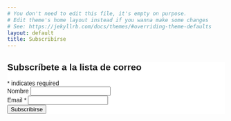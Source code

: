 ```yaml
---
# You don't need to edit this file, it's empty on purpose.
# Edit theme's home layout instead if you wanna make some changes
# See: https://jekyllrb.com/docs/themes/#overriding-theme-defaults
layout: default
title: Subscribírse
---
```

<section class="container">
    <div class="row">
        <div class="col-md-12">
            <!-- Begin MailChimp Signup Form -->
            <link href="//cdn-images.mailchimp.com/embedcode/classic-10_7.css" rel="stylesheet" type="text/css">
            <style type="text/css">
                #mc_embed_signup{background:#fff; clear:left; font:14px Helvetica,Arial,sans-serif; }
                /* Add your own MailChimp form style overrides in your site stylesheet or in this style block.
                We recommend moving this block and the preceding CSS link to the HEAD of your HTML file. */
            </style>
            <div id="mc_embed_signup">
            <form action="https://randirelen.us5.list-manage.com/subscribe/post?u=041fd1b86179e63b3a1c74f30&amp;id=3039ed09aa" method="post" id="mc-embedded-subscribe-form" name="mc-embedded-subscribe-form" class="validate" target="_blank" novalidate>
                <div id="mc_embed_signup_scroll">
                <h2>Subscríbete a la lista de correo</h2>
            <div class="indicates-required"><span class="asterisk">*</span> indicates required</div>
            <div class="mc-field-group">
                <label for="mce-FNAME">Nombre </label>
                <input type="text" value="" name="FNAME" class="" id="mce-FNAME">
            </div>
            <div class="mc-field-group">
                <label for="mce-EMAIL">Email  <span class="asterisk">*</span>
            </label>
                <input type="email" value="" name="EMAIL" class="required email" id="mce-EMAIL">
            </div>
                <div id="mce-responses" class="clear">
                    <div class="response" id="mce-error-response" style="display:none"></div>
                    <div class="response" id="mce-success-response" style="display:none"></div>
                </div>    <!-- real people should not fill this in and expect good things - do not remove this or risk form bot signups-->
                <div style="position: absolute; left: -5000px;" aria-hidden="true"><input type="text" name="b_041fd1b86179e63b3a1c74f30_3039ed09aa" tabindex="-1" value=""></div>
                <div class="clear"><input type="submit" value="Subscríbirse" name="subscribe" id="mc-embedded-subscribe" class="button"></div>
                </div>
            </form>
            </div>
            <script type='text/javascript' src='//s3.amazonaws.com/downloads.mailchimp.com/js/mc-validate.js'></script><script type='text/javascript'>(function($) {window.fnames = new Array(); window.ftypes = new Array();fnames[1]='FNAME';ftypes[1]='text';fnames[2]='LNAME';ftypes[2]='text';fnames[0]='EMAIL';ftypes[0]='email';fnames[3]='ADDRESS';ftypes[3]='address';fnames[4]='PHONE';ftypes[4]='phone'; /*
            * Translated default messages for the $ validation plugin.
            * Locale: ES
            */
            $.extend($.validator.messages, {
            required: "Este campo es obligatorio.",
            remote: "Por favor, rellena este campo.",
            email: "Por favor, escribe una dirección de correo válida",
            url: "Por favor, escribe una URL válida.",
            date: "Por favor, escribe una fecha válida.",
            dateISO: "Por favor, escribe una fecha (ISO) válida.",
            number: "Por favor, escribe un número entero válido.",
            digits: "Por favor, escribe sólo dígitos.",
            creditcard: "Por favor, escribe un número de tarjeta válido.",
            equalTo: "Por favor, escribe el mismo valor de nuevo.",
            accept: "Por favor, escribe un valor con una extensión aceptada.",
            maxlength: $.validator.format("Por favor, no escribas más de {0} caracteres."),
            minlength: $.validator.format("Por favor, no escribas menos de {0} caracteres."),
            rangelength: $.validator.format("Por favor, escribe un valor entre {0} y {1} caracteres."),
            range: $.validator.format("Por favor, escribe un valor entre {0} y {1}."),
            max: $.validator.format("Por favor, escribe un valor menor o igual a {0}."),
            min: $.validator.format("Por favor, escribe un valor mayor o igual a {0}.")
            });}(jQuery));var $mcj = jQuery.noConflict(true);</script>
            <!--End mc_embed_signup-->
        </div>
    </div>
</section>